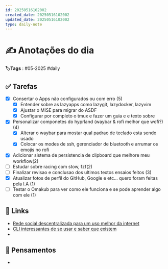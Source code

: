 ```yaml
---
id: 20250516102002
created_date: 20250516102002
updated_date: 20250516102002
type: daily-note
---
```

# ✍️ Anotações do dia
**🏷️Tags** : #05-2025 #daily
## ✅ Tarefas
- [x]  Consertar o Apps não configurados ou com erro (5)
	- [x] Entender sobre as lazyapps como lazygit, lazydocker, lazyvim
	- [x] Ajustar o MISE para migrar do ASDF
	- [x] Configurar por completo o tmux e fazer um guia e e texto sobre
- [x] Personalizar componetes do hyprland (waybar & rofi melhor que wofi?) (4)
	- [x] Alterar o waybar para mostar qual padrao de teclado esta sendo usado
	- [x] Colocar os modes de ssh, gerenciador de bluetooth e arrumar os emojis no rofi
- [x] Adicionar sistema de persistencia de clipboard que melhore meu workflow(2)
- [ ] Estudar sobre racing com stow, fzf(2)
- [ ] Finalizar revisao e conclusao dos ultimos textos ensaios feitos (3)
- [x] Atualizar fotos de perfil do GitHub, Google e etc... quero foram feitas pela I.A (1)
- [ ] Testar o Omakub para ver como ele funciona e se pode aprender algo com ele (1) 
## 🔗 Links
- [Rede social descentralizada para um uso melhor da internet](https://nostr.com/)
- [CLI interessantes de se usar e saber que existem](https://www.youtube.com/watch?v=KdoaiGTIBY4)
- 
## 🧠 Pensamentos
- 